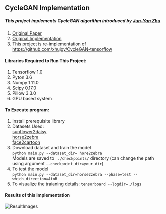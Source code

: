 ## CycleGAN Implementation
##### This project implements CycleGAN algorithm introduced by [Jun-Yan Zhu](http://people.csail.mit.edu/junyanz/)
1. [Original Paper](https://arxiv.org/pdf/1703.10593.pdf)
2. [Original Implementation](https://github.com/junyanz/CycleGAN/)
3. This project is re-implementation of https://github.com/xhujoy/CycleGAN-tensorflow
#### Libraries Required to Run This Project:
1. Tensorflow 1.0
2. Pyton 3.6
3. Numpy 1.11.0
4. Scipy 0.17.0
5. Pillow 3.3.0
6. GPU based system
#### To Execute program:
1. Install prerequisite library
2. Datasets Used:<br/> 
   [sunflower2daisy](https://github.com/luoxier/CycleGAN_Tensorlayer/tree/master/datasets/sunflower2daisy)<br/>
   [horse2zebra](https://people.eecs.berkeley.edu/~taesung_park/CycleGAN/datasets/)<br/>
   [face2cartoon](https://cvit.iiit.ac.in/research/projects/cvit-projects/cartoonfaces)   
3. Download dataset and train the model<br/> 
   ``` python main.py --dataset_dir= hore2zebra ``` <br/>
   Models are saved to ``` ./checkpoints/``` directory (can change the path using  argument ```--checkpoint_dir=your_dir```)
4. To test the model <br/>
   ``` python main.py --dataset_dir=horse2zebra --phase=test --which_direction=AtoB ```
5. To visualize the traianing details: 
   ``` tensorboard --logdir=./logs ```
#### Results of this implementation
![ResultImages](https://user-images.githubusercontent.com/35668737/57800836-350c8480-7707-11e9-85b0-6c913201e715.jpg)




